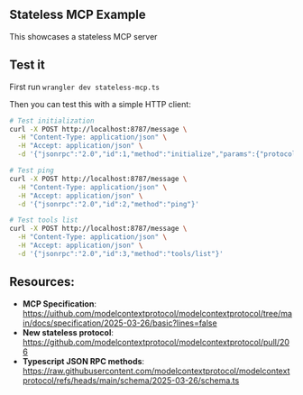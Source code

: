 ## Stateless MCP Example

This showcases a stateless MCP server

## Test it

First run `wrangler dev stateless-mcp.ts`

Then you can test this with a simple HTTP client:

```bash
# Test initialization
curl -X POST http://localhost:8787/message \
  -H "Content-Type: application/json" \
  -H "Accept: application/json" \
  -d '{"jsonrpc":"2.0","id":1,"method":"initialize","params":{"protocolVersion":"2025-03-26","capabilities":{},"clientInfo":{"name":"test","version":"1.0"}}}'

# Test ping
curl -X POST http://localhost:8787/message \
  -H "Content-Type: application/json" \
  -H "Accept: application/json" \
  -d '{"jsonrpc":"2.0","id":2,"method":"ping"}'

# Test tools list
curl -X POST http://localhost:8787/message \
  -H "Content-Type: application/json" \
  -H "Accept: application/json" \
  -d '{"jsonrpc":"2.0","id":3,"method":"tools/list"}'
```

## Resources:

- **MCP Specification**: https://uithub.com/modelcontextprotocol/modelcontextprotocol/tree/main/docs/specification/2025-03-26/basic?lines=false
- **New stateless protocol**: https://github.com/modelcontextprotocol/modelcontextprotocol/pull/206
- **Typescript JSON RPC methods**: https://raw.githubusercontent.com/modelcontextprotocol/modelcontextprotocol/refs/heads/main/schema/2025-03-26/schema.ts
